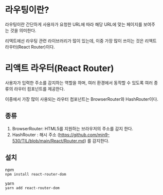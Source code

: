 # 라우팅이란?

라우팅이란 간단하게 사용자가 요청한 URL에 따라 해당 URL에 맞는 페이지를 보여주는 것을 의미한다.  

리액트에선 라우팅 관련 라이브러리가 많이 있는데, 이중 가장 많이 쓰이는 것은 리액트 라우터(React Router)이다.


# 리액트 라우터(React Router)
사용자가 입력한 주소를 감지하는 역할을 하며, 여러 환경에서 동작할 수 있도록 여러 종류의 라우터 컴포넌트를 제공한다.  

이중에서 가장 많이 사용되는 라우터 컴포넌트는 BrowserRouter와 HashRouter이다.

## 종류
1. BrowserRouter: HTML5를 지원하는 브라우저의 주소를 감지 한다.  
2. HashRouter : 해시 주소 (https://github.com/min9-530/TIL/blob/main/React/Router.md) 를 감지한다.

## 설치
npm  
```npm install react-router-dom```

yarn  
```yarn add react-router-dom```

